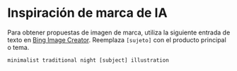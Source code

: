 # Inspiración de marca de IA

Para obtener propuestas de imagen de marca, utiliza la siguiente entrada de texto en [Bing Image Creator](https://www.bing.com/images/create/). Reemplaza `[sujeto]` con el producto principal o tema.

```
minimalist traditional night [subject] illustration
```
